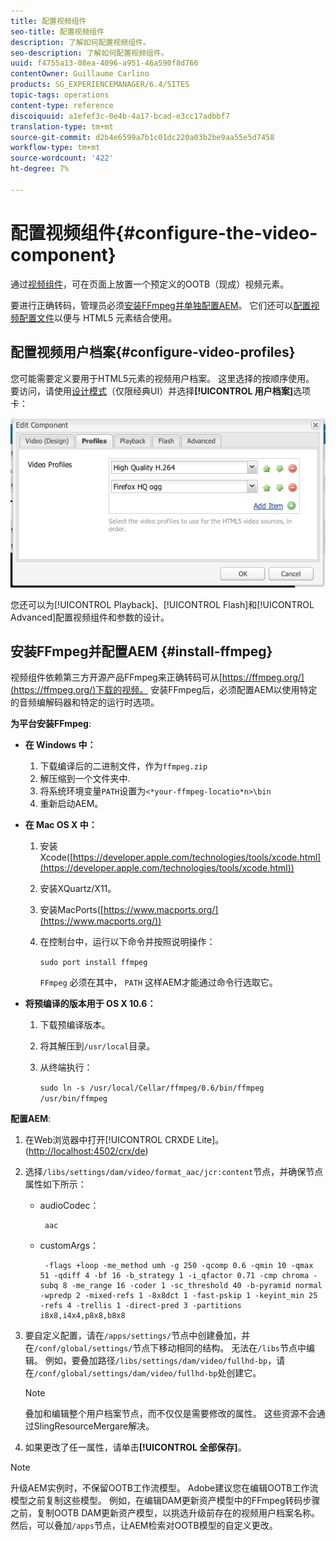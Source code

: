 ```yaml
---
title: 配置视频组件
seo-title: 配置视频组件
description: 了解如何配置视频组件。
seo-description: 了解如何配置视频组件。
uuid: f4755a13-08ea-4096-a951-46a590f8d766
contentOwner: Guillaume Carlino
products: SG_EXPERIENCEMANAGER/6.4/SITES
topic-tags: operations
content-type: reference
discoiquuid: a1efef3c-0e4b-4a17-bcad-e3cc17adbbf7
translation-type: tm+mt
source-git-commit: d2b4e6599a7b1c01dc220a03b2be9aa55e5d7458
workflow-type: tm+mt
source-wordcount: '422'
ht-degree: 7%

---
```



# 配置视频组件{#configure-the-video-component}

通过[视频组件](/help/sites-authoring/default-components-foundation.md#video)，可在页面上放置一个预定义的OOTB（现成）视频元素。

要进行正确转码，管理员必须[安装FFmpeg并单独配置AEM](#install-ffmpeg)。 它们还可以[配置视频配置文件](#configure-video-profiles)以便与 HTML5 元素结合使用。

## 配置视频用户档案{#configure-video-profiles}

您可能需要定义要用于HTML5元素的视频用户档案。 这里选择的按顺序使用。 要访问，请使用[设计模式](/help/sites-authoring/default-components-designmode.md)（仅限经典UI）并选择&#x200B;**[!UICONTROL 用户档案]**&#x200B;选项卡：

![chlimage_1-317](assets/chlimage_1-317.png)

您还可以为[!UICONTROL Playback]、[!UICONTROL Flash]和[!UICONTROL Advanced]配置视频组件和参数的设计。

## 安装FFmpeg并配置AEM {#install-ffmpeg}

视频组件依赖第三方开源产品FFmpeg来正确转码可从[https://ffmpeg.org/](https://ffmpeg.org/)下载的视频。 安装FFmpeg后，必须配置AEM以使用特定的音频编解码器和特定的运行时选项。

**为平台安装FFmpeg**:

* **在 Windows 中：**

   1. 下载编译后的二进制文件，作为`ffmpeg.zip`
   1. 解压缩到一个文件夹中.
   1. 将系统环境变量`PATH`设置为`<*your-ffmpeg-locatio*n>\bin`
   1. 重新启动AEM。

* **在 Mac OS X 中：**

   1. 安装Xcode([https://developer.apple.com/technologies/tools/xcode.html](https://developer.apple.com/technologies/tools/xcode.html))
   1. 安装XQuartz/X11。
   1. 安装MacPorts([https://www.macports.org/](https://www.macports.org/))
   1. 在控制台中，运行以下命令并按照说明操作：

      `sudo port install ffmpeg`

      `FFmpeg` 必须在其中， `PATH` 这样AEM才能通过命令行选取它。

* **将预编译的版本用于 OS X 10.6：**

   1. 下载预编译版本。
   1. 将其解压到`/usr/local`目录。
   1. 从终端执行：

      `sudo ln -s /usr/local/Cellar/ffmpeg/0.6/bin/ffmpeg /usr/bin/ffmpeg`

**配置AEM**:

1. 在Web浏览器中打开[!UICONTROL CRXDE Lite]。 ([http://localhost:4502/crx/de](http://localhost:4502/crx/de))
1. 选择`/libs/settings/dam/video/format_aac/jcr:content`节点，并确保节点属性如下所示：

   * audioCodec：

      ```
       aac
      ```

   * customArgs：

      ```
       -flags +loop -me_method umh -g 250 -qcomp 0.6 -qmin 10 -qmax 51 -qdiff 4 -bf 16 -b_strategy 1 -i_qfactor 0.71 -cmp chroma -subq 8 -me_range 16 -coder 1 -sc_threshold 40 -b-pyramid normal -wpredp 2 -mixed-refs 1 -8x8dct 1 -fast-pskip 1 -keyint_min 25 -refs 4 -trellis 1 -direct-pred 3 -partitions i8x8,i4x4,p8x8,b8x8
      ```

1. 要自定义配置，请在`/apps/settings/`节点中创建叠加，并在`/conf/global/settings/`节点下移动相同的结构。 无法在`/libs`节点中编辑。 例如，要叠加路径`/libs/settings/dam/video/fullhd-bp`，请在`/conf/global/settings/dam/video/fullhd-bp`处创建它。

   >[!NOTE]
   >
   >叠加和编辑整个用户档案节点，而不仅仅是需要修改的属性。 这些资源不会通过SlingResourceMergare解决。

1. 如果更改了任一属性，请单击&#x200B;**[!UICONTROL 全部保存]**。

>[!NOTE]
>
>升级AEM实例时，不保留OOTB工作流模型。 Adobe建议您在编辑OOTB工作流模型之前复制这些模型。 例如，在编辑DAM更新资产模型中的FFmpeg转码步骤之前，复制OOTB DAM更新资产模型，以挑选升级前存在的视频用户档案名称。 然后，可以叠加`/apps`节点，让AEM检索对OOTB模型的自定义更改。

